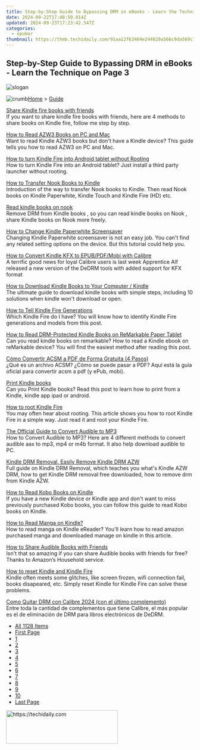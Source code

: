 ```yaml
---
title: Step-by-Step Guide to Bypassing DRM in eBooks - Learn the Technique on Page 3
date: 2024-09-22T17:48:50.014Z
updated: 2024-09-23T17:23:42.547Z
categories:
  - epubor
thumbnail: https://thmb.techidaily.com/91aa12f63404e244829a566c9da569c7d4c3ec60cf75cf3cc9677e68e8f64011.jpg
---
```


## Step-by-Step Guide to Bypassing DRM in eBooks - Learn the Technique on Page 3

![slogan](http://www.epubor.com/images/guide-banner-word.png)

![crumb](http://www.epubor.com/images/ol_home.png)[Home](https://tools.techidaily.com/epubor/products/) \> [Guide](https://tools.techidaily.com/epubor/products/)

[Share Kindle fire books with friends](https://tools.techidaily.com/epubor/products/)  
 If you want to share kindle fire books with friends, here are 4 methods to share books on Kindle fire, follow me step by step.

[How to Read AZW3 Books on PC and Mac](https://tools.techidaily.com/epubor/products/)  
 Want to read Kindle AZW3 books but don't have a Kindle device? This guide tells you how to read AZW3 on PC and Mac.

[How to turn Kindle Fire into Android tablet without Rooting](https://tools.techidaily.com/epubor/products/)  
 How to turn Kindle Fire into an Android tablet? Just install a third party launcher without rooting. 

[How to Transfer Nook Books to Kindle](https://tools.techidaily.com/epubor/products/)  
 Introduction of the way to transfer Nook books to Kindle. Then read Nook books on Kindle Paperwhite, Kindle Touch and Kindle Fire (HD) etc.

[Read kindle books on nook](https://tools.techidaily.com/epubor/products/)  
 Remove DRM from Kindle books , so you can read kindle books on Nook , share Kindle books on Nook more freely.

[How to Change Kindle Paperwhite Screensaver](https://tools.techidaily.com/epubor/products/)  
 Changing Kindle Paperwhite screensaver is not an easy job. You can't find any related setting options on the device. But this tutorial could help you.

[How to Convert Kindle KFX to EPUB/PDF/Mobi with Calibre](https://tools.techidaily.com/epubor/products/)  
 A terrific good news for loyal Calibre users is last week Apprentice Alf released a new version of the DeDRM tools with added support for KFX format

[How to Download Kindle Books to Your Computer / Kindle](https://tools.techidaily.com/epubor/ultimate/)  
 The ultimate guide to download kindle books with simple steps, including 10 solutions when kindle won't download or open.

[How to Tell Kindle Fire Generations](https://tools.techidaily.com/epubor/products/)  
 Which Kindle Fire do I have? You will know how to identify Kindle Fire generations and models from this post.

[How to Read DRM-Protected Kindle Books on ReMarkable Paper Tablet](https://tools.techidaily.com/epubor/products/)  
 Can you read kindle books on remarkable? How to read a Kindle ebook on reMarkable device? You will find the easiest method after reading this post.

[Cómo Convertir ACSM a PDF de Forma Gratuita (4 Pasos)](http://www.epubor.com/cmo-convertir-acsm-a-pdf-de-forma-gratuita.html)  
 ¿Qué es un archivo ACSM? ¿Cómo se puede pasar a PDF? Aquí está la guía oficial para convertir acsm a pdf (y ePub, mobi).

[Print Kindle books](https://tools.techidaily.com/epubor/products/)  
 Can you Print Kindle books? Read this post to learn how to print from a Kindle, kindle app ipad or android. 

[How to root Kindle Fire](https://tools.techidaily.com/epubor/products/)  
 You may often hear about rooting. This article shows you how to root Kindle Fire in a simple way. Just read it and root your Kindle Fire. 

[The Official Guide to Convert Audible to MP3](https://tools.techidaily.com/epubor/products/)  
 How to Convert Audible to MP3? Here are 4 different methods to convert audible aax to mp3, mp4 or m4b format. It also help download audible to PC. 

[Kindle DRM Removal, Easily Remove Kindle DRM AZW](https://tools.techidaily.com/epubor/products/)  
 Full guide on Kindle DRM Removal, which teaches you what's Kindle AZW DRM, how to get Kindle DRM removal free downloaded, how to remove drm from Kindle AZW.

[How to Read Kobo Books on Kindle](https://tools.techidaily.com/epubor/products/)  
 If you have a new Kindle device or Kindle app and don't want to miss previously purchased Kobo books, you can follow this guide to read Kobo books on Kindle.

[How to Read Manga on Kindle?](https://tools.techidaily.com/epubor/products/)  
 How to read manga on Kindle eReader? You'll learn how to read amazon purchased manga and downloaded manage on kindle in this article.

[How to Share Audible Books with Friends](https://tools.techidaily.com/epubor/products/)  
 Isn't that so amazing if you can share Audible books with friends for free? Thanks to Amazon’s Household service.

[How to reset Kindle and Kindle Fire](https://tools.techidaily.com/epubor/products/)  
 Kindle often meets some glitches, like screen frozen, wifi connection fail, books disapeared, etc. Simply reset Kindle for Kindle Fire can solve these problems.

[Como Quitar DRM con Calibre 2024 (con el último complemento)](http://www.epubor.com/eliminar-drm-con-calibre.html)  
 Entre toda la cantidad de complementos que tiene Calibre, el más popular es el de eliminación de DRM para libros electrónicos de DeDRM.

* [All 1128 Items](https://tools.techidaily.com/epubor/products/)
* [First Page](https://tools.techidaily.com/epubor/products/)
* [1](https://tools.techidaily.com/epubor/products/)
* [2](https://tools.techidaily.com/epubor/products/)
* [3](https://tools.techidaily.com/epubor/products/)
* [4](https://tools.techidaily.com/epubor/products/)
* [5](https://tools.techidaily.com/epubor/products/)
* [6](https://tools.techidaily.com/epubor/products/)
* [7](https://tools.techidaily.com/epubor/products/)
* [8](https://tools.techidaily.com/epubor/products/)
* [9](https://tools.techidaily.com/epubor/products/)
* [10](https://tools.techidaily.com/epubor/products/)
* [Last Page](https://tools.techidaily.com/epubor/products/)

<ins class="adsbygoogle"
     style="display:block"
     data-ad-format="autorelaxed"
     data-ad-client="ca-pub-7571918770474297"
     data-ad-slot="1223367746"></ins>

<ins class="adsbygoogle"
     style="display:block"
     data-ad-client="ca-pub-7571918770474297"
     data-ad-slot="8358498916"
     data-ad-format="auto"
     data-full-width-responsive="true"></ins>



<!-- affiliate ads begin -->
<a href="https://homestyler.sjv.io/c/5597632/1943750/22993" target="_top" id="1943750">
  <img src="//a.impactradius-go.com/display-ad/22993-1943750" border="0" alt="https://techidaily.com" width="300" height="90"/>
</a>
<img height="0" width="0" src="https://homestyler.sjv.io/i/5597632/1943750/22993" style="position:absolute;visibility:hidden;" border="0" />
<!-- affiliate ads end -->

